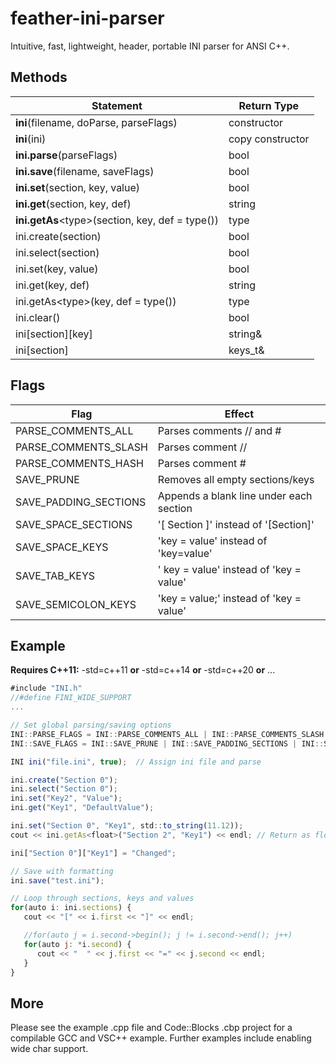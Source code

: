 

feather-ini-parser
==================

Intuitive, fast, lightweight, header, portable INI parser for ANSI C++.

## Methods

Statement     | Return Type
------------- | -------------
**ini**(filename, doParse, parseFlags)|constructor
**ini**(ini)|copy constructor
**ini.parse**(parseFlags)|bool
**ini.save**(filename, saveFlags)|bool
**ini.set**(section, key, value)|bool
**ini.get**(section, key, def)|string
**ini.getAs**\<type\>(section, key, def = type())|type
ini.create(section)|bool
ini.select(section)|bool
ini.set(key, value)|bool
ini.get(key, def)|string
ini.getAs\<type\>(key, def = type())|type
ini.clear()|bool
ini[section][key]|string&
ini[section]|keys_t&

## Flags

Flag     | Effect
------------- | -------------
PARSE_COMMENTS_ALL| Parses comments // and #
PARSE_COMMENTS_SLASH| Parses comment //
PARSE_COMMENTS_HASH| Parses comment #
SAVE_PRUNE| Removes all empty sections/keys
SAVE_PADDING_SECTIONS| Appends a blank line under each section
SAVE_SPACE_SECTIONS| '[ Section ]' instead of '[Section]'
SAVE_SPACE_KEYS| 'key = value' instead of 'key=value'
SAVE_TAB_KEYS| '  key = value' instead of 'key = value'
SAVE_SEMICOLON_KEYS| 'key = value;' instead of 'key = value'

## Example

**Requires C++11:**
-std=c++11 **or** -std=c++14 **or** -std=c++20 **or** ...

```js
#include "INI.h"
//#define FINI_WIDE_SUPPORT
...

// Set global parsing/saving options
INI::PARSE_FLAGS = INI::PARSE_COMMENTS_ALL | INI::PARSE_COMMENTS_SLASH | INI::PARSE_COMMENTS_HASH;
INI::SAVE_FLAGS = INI::SAVE_PRUNE | INI::SAVE_PADDING_SECTIONS | INI::SAVE_SPACE_SECTIONS | INI::SAVE_SPACE_KEYS | INI::SAVE_TAB_KEYS | INI::SAVE_SEMICOLON_KEYS;

INI ini("file.ini", true);  // Assign ini file and parse

ini.create("Section 0");
ini.select("Section 0");
ini.set("Key2", "Value");
ini.get("Key1", "DefaultValue");

ini.set("Section 0", "Key1", std::to_string(11.12));
cout << ini.getAs<float>("Section 2", "Key1") << endl; // Return as float

ini["Section 0"]["Key1"] = "Changed";

// Save with formatting
ini.save("test.ini");

// Loop through sections, keys and values
for(auto i: ini.sections) {
   cout << "[" << i.first << "]" << endl;

   //for(auto j = i.second->begin(); j != i.second->end(); j++)
   for(auto j: *i.second) {
      cout << "  " << j.first << "=" << j.second << endl;
   }
}
```

## More
Please see the example .cpp file and Code::Blocks .cbp project for a compilable GCC and VSC++ example. Further examples include enabling wide char support.
